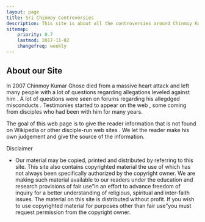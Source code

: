 ```yaml
---
layout: page
title: Sri Chinmoy Controversies
description: This site is about all the controversies around Chinmoy Kumar Ghose, aka Sri Chinmoy from the SA Ashram
sitemap:
    priority: 0.7
    lastmod: 2017-11-02
    changefreq: weekly
---
```

## About our Site

In 2007 Chinmoy Kumar Ghose died from a massive heart attack and left many people with a lot of questions 
regarding allegations leveled against him . A lot of questions were seen on forums regarding 
his allegdged misconducts . Testimonies started to appear on the web , some coming from disciples who had been 
with him for many years. 

The goal of this web page is to give the reader information that is not found on Wikipedia or other 
disciple-run web sites . We let the reader make his own judgement and give the source of the information.

Disclaimer
* Our material may be copied, printed and distributed by referring to this site. This site also contains copyrighted material the use of which has not always been specifically authorized by the copyright owner. We are making such material available to our readers under the education and research provisions of  fair use”in an effort to advance freedom of inquiry for a better understanding of religious, spiritual and inter-faith issues. The material on this site is distributed without profit. If you wish to use copyrighted material for purposes other than  fair use”you must request permission from the copyright owner.
